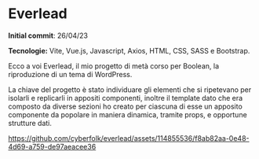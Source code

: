 # Everlead

**Initial commit**: 26/04/23

**Tecnologie:** Vite, Vue.js, Javascript, Axios, HTML, CSS, SASS e Bootstrap.

Ecco a voi Everlead, il mio progetto di metà corso per Boolean, la riproduzione di un tema di WordPress.

La chiave del progetto è stato individuare gli elementi che si ripetevano per isolarli e replicarli in appositi componenti, inoltre il template dato che era composto da diverse sezioni ho creato per ciascuna di esse un apposito componente da popolare in maniera dinamica, tramite props, e opportune strutture dati.



https://github.com/cyberfolk/everlead/assets/114855536/f8ab82aa-0e48-4d69-a759-de97aeacee36

